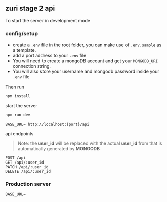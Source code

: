 ## zuri stage 2 api

To start the server in development mode
### config/setup
- create a `.env` file in the root folder, you can make use of `.env.sample` as a template.
- add a port address to your `.env` file
- You will need to create a mongoDB account and get your `MONGODB_URI` connection string.
- You will also store your username and mongodb password inside your `.env` file

Then run 
```bash
npm install
```

start the server
```bash
npm run dev
```

`BASE_URL= http://localhost:{port}/api`

api endpoints
> Note: the **user_id** will be replaced with the actual **user_id** from that is automatically generated by **MONGODB**

`POST /api` <br/>
`GET /api/:user_id` <br/>
`PATCH /api/:user_id` <br/>
`DELETE /api/:user_id`

### Production server
`BASE_URL=`